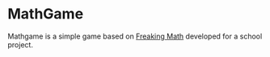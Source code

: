 # MathGame

Mathgame is a simple game based on [Freaking Math] developed for a school project.

[Freaking Math]: <https://play.google.com/store/apps/details?id=com.bangdev.freakingmath>
